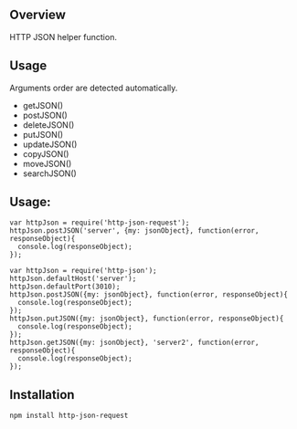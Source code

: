 ## Overview
HTTP JSON helper function.
## Usage

Arguments order are detected automatically.
- getJSON()
- postJSON()
- deleteJSON()
- putJSON()
- updateJSON()
- copyJSON()
- moveJSON()
- searchJSON()



## Usage:
```
var httpJson = require('http-json-request');
httpJson.postJSON('server', {my: jsonObject}, function(error, responseObject){
  console.log(responseObject);
});

var httpJson = require('http-json');
httpJson.defaultHost('server');
httpJson.defaultPort(3010);
httpJson.postJSON({my: jsonObject}, function(error, responseObject){
  console.log(responseObject);
});
httpJson.putJSON({my: jsonObject}, function(error, responseObject){
  console.log(responseObject);
});
httpJson.getJSON({my: jsonObject}, 'server2', function(error, responseObject){
  console.log(responseObject);
});

```

## Installation
```
npm install http-json-request
```